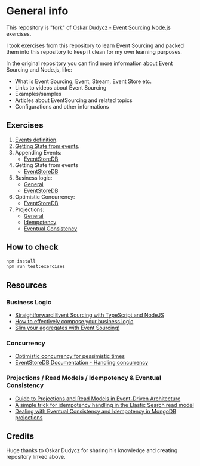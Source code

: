 # General info

This repository is "fork" of [Oskar Dudycz - Event Sourcing Node.js](https://github.com/oskardudycz/EventSourcing.NodeJS) exercises.

I took exercises from this repository to learn Event Sourcing and packed them into this repository to keep it clean for my own learning purposes.

In the original repository you can find more information about Event Sourcing and Node.js, like:

- What is Event Sourcing, Event, Stream, Event Store etc.
- Links to videos about Event Sourcing
- Examples/samples
- Articles about EventSourcing and related topics
- Configurations and other informations

## Exercises

1. [Events definition](./src/01_events_definition/).
2. [Getting State from events](./src/02_getting_state_from_events/).
3. Appending Events:
   - [EventStoreDB](./src/03_appending_events_eventstoredb/)
4. Getting State from events
   - [EventStoreDB](./src/04_getting_state_from_events_eventstoredb/)
5. Business logic:
   - [General](./src/05_business_logic/)
   - [EventStoreDB](./src/06_business_logic_eventstoredb/)
6. Optimistic Concurrency:
   - [EventStoreDB](./src/07_optimistic_concurrency_eventstoredb/)
7. Projections:
   - [General](./src/08_projections_single_stream/)
   - [Idempotency](./src/09_projections_single_stream_idempotency/)
   - [Eventual Consistency](./src/10_projections_single_stream_eventual_consistency/)

## How to check

```bash
npm install
npm run test:exercises
```

## Resources

### Business Logic

- [Straightforward Event Sourcing with TypeScript and NodeJS](https://event-driven.io/en/type_script_node_Js_event_sourcing/?utm_source=eventsourcing_nodejs?utm_campaign=workshop)
- [How to effectively compose your business logic](https://event-driven.io/en/how_to_effectively_compose_your_business_logic//?utm_source=eventsourcing_nodejs?utm_campaign=workshop)
- [Slim your aggregates with Event Sourcing!](https://event-driven.io/en/slim_your_entities_with_event_sourcing/?utm_source=eventsourcing_nodejs?utm_campaign=workshop)

### Concurrency

- [Optimistic concurrency for pessimistic times](https://event-driven.io/en/optimistic_concurrency_for_pessimistic_times/)
- [EventStoreDB Documentation - Handling concurrency](https://developers.eventstore.com/clients/grpc/appending-events.html#handling-concurrency)

### Projections / Read Models / Idempotency & Eventual Consistency

- [Guide to Projections and Read Models in Event-Driven Architecture](https://event-driven.io/en/projections_and_read_models_in_event_driven_architecture/?utm_source=event_sourcing_nodejs&utm_campaign=workshop)
- [A simple trick for idempotency handling in the Elastic Search read model](https://event-driven.io/en/simple_trick_for_idempotency_handling_in_elastic_search_readm_model/?utm_source=event_sourcing_nodejs&utm_campaign=workshop)
- [Dealing with Eventual Consistency and Idempotency in MongoDB projections](https://event-driven.io/en/dealing_with_eventual_consistency_and_idempotency_in_mongodb_projections//?utm_source=event_sourcing_nodejs&utm_campaign=workshop)

## Credits

Huge thanks to Oskar Dudycz for sharing his knowledge and creating repository linked above.
